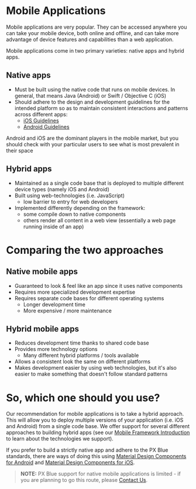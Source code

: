 # Mobile Applications
Mobile applications are very popular. They can be accessed anywhere you can take your mobile device, both online and offline, and can take more advantage of device features and capabilities than a web application.

Mobile applications come in two primary varieties: native apps and hybrid apps.

## Native apps
- Must be built using the native code that runs on mobile devices. In general, that means Java (Android) or Swift / Objective C (iOS)
- Should adhere to the design and development guidelines for the intended platform so as to maintain consistent interactions and patterns across different apps:
    - [iOS Guidelines](https://developer.apple.com/ios/human-interface-guidelines/overview/themes/)
    - [Android Guidelines](https://developer.android.com/design/index.html)

Android and iOS are the dominant players in the mobile market, but you should check with your particular users to see what is most prevalent in their space

## Hybrid apps
- Maintained as a single code base that is deployed to multiple different device types (namely iOS and Android)
- Built using web-technologies (i.e. JavaScript)
    - low barrier to entry for web developers
- Implemented differently depending on the framework:
    - some compile down to native components
    - others render all content in a web view (essentially a web page running inside of an app)

# Comparing the two approaches
## Native mobile apps

- Guaranteed to look & feel like an app since it uses native components
- Requires more specialized development expertise
- Requires separate code bases for different operating systems
    - Longer development time
    - More expensive / more maintenance

## Hybrid mobile apps

- Reduces development time thanks to shared code base
- Provides more technology options
    - Many different hybrid platforms / tools available
- Allows a consistent look the same on different platforms
- Makes development easier by using web technologies, but it's also easier to make something that doesn't follow standard patterns

# So, which one should you use?
Our recommendation for mobile applications is to take a hybrid approach. This will allow you to deploy multiple versions of your application (i.e. iOS and Android) from a single code base. We offer support for several different approaches to building hybrid apps (see our [Mobile Framework Introduction](/development/frameworks-mobile/intro) to learn about the technologies we support).

If you prefer to build a strictly native app and adhere to the PX Blue standards, there are ways of doing this using [Material Design Components for Android](https://material.io/develop/android/) and [Material Design Components for iOS](https://material.io/develop/ios/). 

> **NOTE:** PX Blue support for native mobile applications is limited - if you are planning to go this route, please <a href="mailto:pxblue@eaton.com">Contact Us</a>.